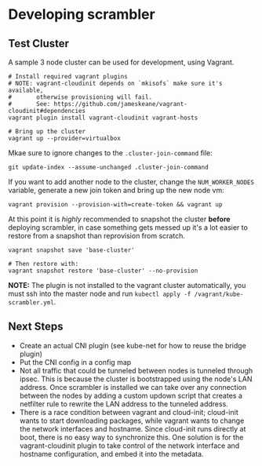 # Developing scrambler

## Test Cluster

A sample 3 node cluster can be used for development, using Vagrant.

```
# Install required vagrant plugins
# NOTE: vagrant-cloudinit depends on `mkisofs` make sure it's available,
#       otherwise provisioning will fail.
#       See: https://github.com/jameskeane/vagrant-cloudinit#dependencies
vagrant plugin install vagrant-cloudinit vagrant-hosts

# Bring up the cluster
vagrant up --provider=virtualbox
```

Mkae sure to ignore changes to the `.cluster-join-command` file:
```
git update-index --assume-unchanged .cluster-join-command
```

If you want to add another node to the cluster, change the `NUM_WORKER_NODES`
variable, generate a new join token and bring up the new node vm:
```
vagrant provision --provision-with=create-token && vagrant up
```

At this point it is *highly* recommended to snapshot the cluster **before**
deploying scrambler, in case something gets messed up it's a lot easier to
restore from a snapshot than reprovision from scratch.
```
vagrant snapshot save 'base-cluster'

# Then restore with:
vagrant snapshot restore 'base-cluster' --no-provision
```

**NOTE:** The plugin is not installed to the vagrant cluster automatically, you
must ssh into the master node and run `kubectl apply -f /vagrant/kube-scrambler.yml`.

## Next Steps
 - Create an actual CNI plugin (see kube-net for how to reuse the bridge plugin)
 - Put the CNI config in a config map
 - Not all traffic that could be tunneled between nodes is tunneled through
   ipsec. This is because the cluster is bootstrapped using the node's LAN
   address. Once scrambler is installed we can take over any connection between
   the nodes by adding a custom updown script that creates a netfilter rule to
   rewrite the LAN address to the tunneled address.
 - There is a race condition between vagrant and cloud-init; cloud-init wants to
   start downloading packages, while vagrant wants to change the network
   interfaces and hostname. Since cloud-init runs directly at boot, there is
   no easy way to synchronize this.
   One solution is for the vagrant-cloudinit plugin to take control of the
   network interface and hostname configuration, and embed it into the metadata.
